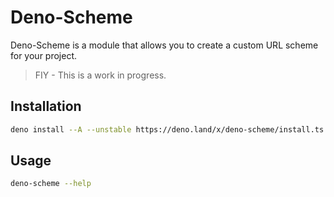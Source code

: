 # Deno-Scheme

Deno-Scheme is a module that allows you to create a custom URL scheme for your project.

> FIY - This is a work in progress.


## Installation

```bash
deno install --A --unstable https://deno.land/x/deno-scheme/install.ts
```

## Usage

```bash
deno-scheme --help
```



